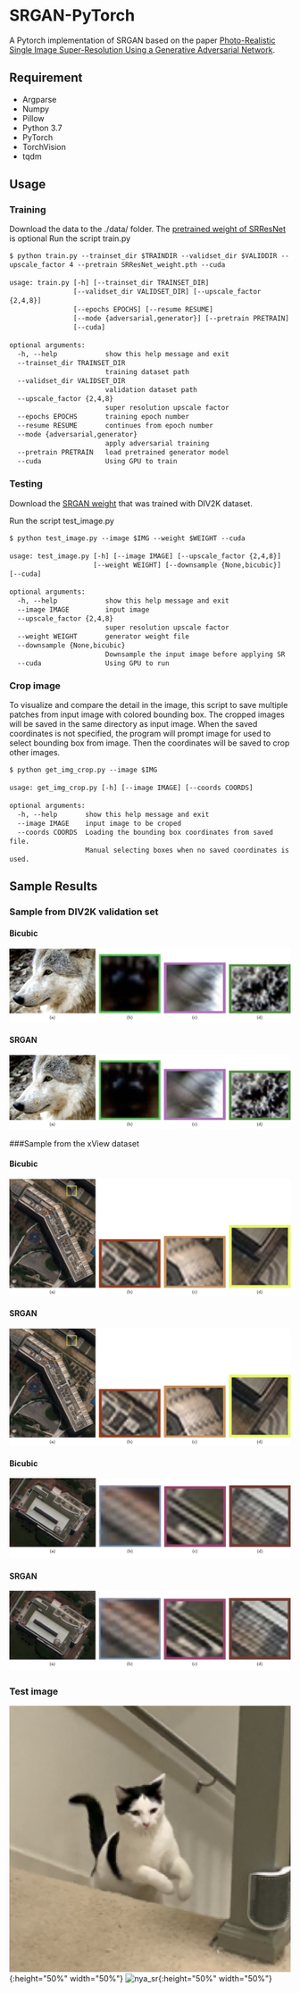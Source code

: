 SRGAN-PyTorch
============================
A Pytorch implementation of SRGAN based on the paper [Photo-Realistic Single Image Super-Resolution Using a Generative Adversarial Network](https://arxiv.org/abs/1609.04802).

Requirement
----------------------------
* Argparse
* Numpy
* Pillow
* Python 3.7
* PyTorch
* TorchVision
* tqdm


Usage
----------------------------

### Training

Download the data to the ./data/ folder. The [pretrained weight of SRResNet](https://drive.google.com/file/d/126GzYaRBprQYju1g0WGVF_5UvbMIYkh3/view?usp=sharing) is optional
Run the script train.py
```
$ python train.py --trainset_dir $TRAINDIR --validset_dir $VALIDDIR --upscale_factor 4 --pretrain SRResNet_weight.pth --cuda

usage: train.py [-h] [--trainset_dir TRAINSET_DIR]
                [--validset_dir VALIDSET_DIR] [--upscale_factor {2,4,8}]
                [--epochs EPOCHS] [--resume RESUME]
                [--mode {adversarial,generator}] [--pretrain PRETRAIN]
                [--cuda]

optional arguments:
  -h, --help            show this help message and exit
  --trainset_dir TRAINSET_DIR
                        training dataset path
  --validset_dir VALIDSET_DIR
                        validation dataset path
  --upscale_factor {2,4,8}
                        super resolution upscale factor
  --epochs EPOCHS       training epoch number
  --resume RESUME       continues from epoch number
  --mode {adversarial,generator}
                        apply adversarial training
  --pretrain PRETRAIN   load pretrained generator model
  --cuda                Using GPU to train
```

### Testing

Download the [SRGAN weight](https://drive.google.com/file/d/1NIoOCFwMH-D3uSHgeoptsJ8OPoMkf_UN/view?usp=sharing) that was trained with DIV2K dataset.

Run the script test_image.py

```
$ python test_image.py --image $IMG --weight $WEIGHT --cuda

usage: test_image.py [-h] [--image IMAGE] [--upscale_factor {2,4,8}]
                     [--weight WEIGHT] [--downsample {None,bicubic}] [--cuda]

optional arguments:
  -h, --help            show this help message and exit
  --image IMAGE         input image
  --upscale_factor {2,4,8}
                        super resolution upscale factor
  --weight WEIGHT       generator weight file
  --downsample {None,bicubic}
                        Downsample the input image before applying SR
  --cuda                Using GPU to run
```

### Crop image

To visualize and compare the detail in the image, this script to save multiple patches from input image with colored bounding box. The cropped images will be saved in the same directory as input image. When the saved coordinates is not specified, the program will prompt image for used to select bounding box from image. Then the coordinates will be saved to crop other images.


```
$ python get_img_crop.py --image $IMG

usage: get_img_crop.py [-h] [--image IMAGE] [--coords COORDS]

optional arguments:
  -h, --help       show this help message and exit
  --image IMAGE    input image to be croped
  --coords COORDS  Loading the bounding box coordinates from saved file.
                   Manual selecting boxes when no saved coordinates is used.
```

Sample Results
----------------------------
### Sample from DIV2K validation set  

#### Bicubic
![sample1_lr](https://github.com/Maggiking/SRGAN-PyTorch/blob/master/images/sample1_lr.png "Bicubic")   

#### SRGAN
![sample1_sr](https://github.com/Maggiking/SRGAN-PyTorch/blob/master/images/sample1_sr.png "SRGAN")   


###Sample from the xView dataset   

#### Bicubic
![sample2_lr](https://github.com/Maggiking/SRGAN-PyTorch/blob/master/images/sample2_lr.png "Bicubic")   

#### SRGAN
![sample2_sr](https://github.com/Maggiking/SRGAN-PyTorch/blob/master/images/sample2_sr.png "SRGAN")    

#### Bicubic
![sample3_lr](https://github.com/Maggiking/SRGAN-PyTorch/blob/master/images/sample3_lr.png "Bicubic")   

#### SRGAN
![sample3_sr](https://github.com/Maggiking/SRGAN-PyTorch/blob/master/images/sample3_sr.png "SRGAN")   


### Test image   

![nya_lr](https://github.com/Maggiking/SRGAN-PyTorch/blob/master/images/nya_lr.png "Low Resolution"){:height="50%" width="50%"} 
![nya_sr](https://github.com/Maggiking/SRGAN-PyTorch/blob/master/images/nya_sr.png "SRGAN"){:height="50%" width="50%"}






